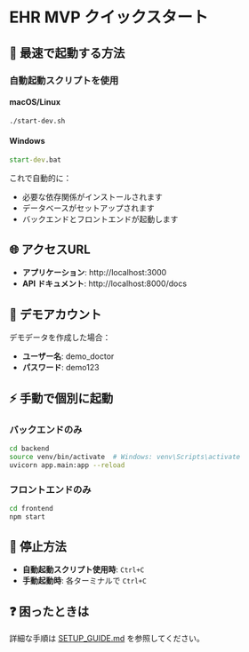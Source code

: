 # EHR MVP クイックスタート

## 🚀 最速で起動する方法

### 自動起動スクリプトを使用

#### macOS/Linux
```bash
./start-dev.sh
```

#### Windows
```cmd
start-dev.bat
```

これで自動的に：
- 必要な依存関係がインストールされます
- データベースがセットアップされます
- バックエンドとフロントエンドが起動します

## 🌐 アクセスURL

- **アプリケーション**: http://localhost:3000
- **API ドキュメント**: http://localhost:8000/docs

## 🔑 デモアカウント

デモデータを作成した場合：
- **ユーザー名**: demo_doctor
- **パスワード**: demo123

## ⚡ 手動で個別に起動

### バックエンドのみ
```bash
cd backend
source venv/bin/activate  # Windows: venv\Scripts\activate
uvicorn app.main:app --reload
```

### フロントエンドのみ
```bash
cd frontend
npm start
```

## 🛑 停止方法

- **自動起動スクリプト使用時**: `Ctrl+C`
- **手動起動時**: 各ターミナルで `Ctrl+C`

## ❓ 困ったときは

詳細な手順は [SETUP_GUIDE.md](./SETUP_GUIDE.md) を参照してください。